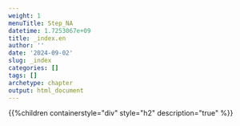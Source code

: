 ```yaml
---
weight: 1
menuTitle: Step_NA
datetime: 1.7253067e+09
title: _index.en
author: ''
date: '2024-09-02'
slug: _index
categories: []
tags: []
archetype: chapter
output: html_document
---
```


{{%children containerstyle="div" style="h2" description="true" %}}
